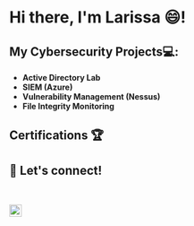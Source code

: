 <h1>Hi there, I'm Larissa 😄! <br/></h1>

<h2>My Cybersecurity Projects💻:</h2>

- <b>Active Directory Lab</b>
- <b>SIEM (Azure)</b>
- <b>Vulnerability Management (Nessus)</b>
- <b>File Integrity Monitoring</b>

<h2>Certifications 🏆</h2> 

<h2> 🤳 Let's connect!</h2>

<br/>

[<img align="left" alt="JoshMadakor | LinkedIn" width="22px" src="https://cdn.jsdelivr.net/npm/simple-icons@v3/icons/linkedin.svg" />][linkedin]


[linkedin]: https://linkedin.com/in/larissa-m-egbuna

<!--
**joshmadakor1/joshmadakor1** is a ✨ _special_ ✨ repository because its `README.md` (this file) appears on your GitHub profile.

Here are some ideas to get you started:

- 🔭 I’m currently working on ...
- 🌱 I’m currently learning ...
- 👯 I’m looking to collaborate on ...
- 🤔 I’m looking for help with ...
- 💬 Ask me about ...
- 📫 How to reach me: ...
- 😄 Pronouns: ...
- ⚡ Fun fact: ...
-->
